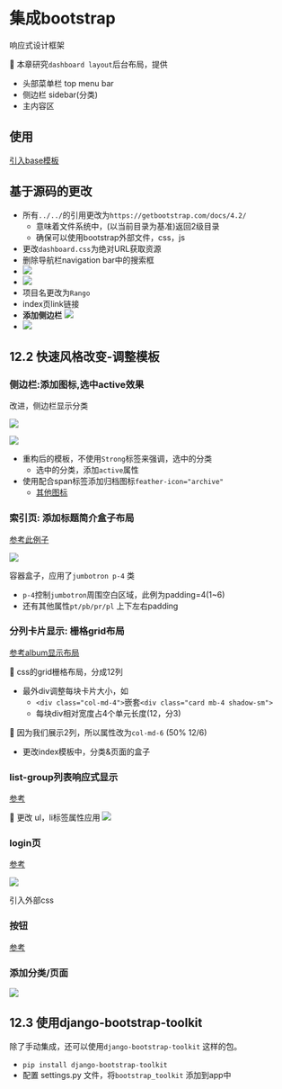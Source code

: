 # 集成bootstrap

响应式设计框架

🍬 本章研究`dashboard layout`后台布局，提供

* 头部菜单栏 top menu bar
* 侧边栏 sidebar(分类)
* 主内容区

## 使用

[引入base模板](https://github.com/maxwelld90/tango_with_django_2_code/blob/3ce1561c5a69b6918ae9257636f4bc09068f4d72/tango_with_django_project/templates/rango/bootstrap-base.html)

## 基于源码的更改

* 所有`../../`的引用更改为`https://getbootstrap.com/docs/4.2/`
  * 意味着文件系统中，(以当前目录为基准)返回2级目录
  * 确保可以使用bootstrap外部文件，css，js
* 更改`dashboard.css`为绝对URL获取资源
* 删除导航栏navigation bar中的搜索框
* ![](/static/2020-03-17-15-23-56.png)
* ![](/static/2020-03-17-15-24-28.png)
* 项目名更改为`Rango`
* index页link链接
* **添加侧边栏** ![](/static/2020-03-17-15-25-44.png)
* ![](/static/2020-03-17-15-26-23.png)

## 12.2 快速风格改变-调整模板

### 侧边栏:添加图标,选中active效果

改进，侧边栏显示分类

![](/static/2020-03-17-15-43-27.png)

![](/static/2020-03-17-15-48-09.png)

* 重构后的模板，不使用`Strong`标签来强调，选中的分类
  * 选中的分类，添加`active`属性
* 使用配合span标签添加归档图标`feather-icon="archive"`
  * [其他图标](https://feathericons.com/)

### 索引页: 添加标题简介盒子布局

[参考此例子](https://getbootstrap.com/docs/4.2/examples/jumbotron/#)

![](/static/2020-03-17-15-57-57.png)

容器盒子，应用了`jumbotron p-4` 类

* `p-4`控制`jumbotron`周围空白区域，此例为padding=4(1~6)
* 还有其他属性`pt/pb/pr/pl` 上下左右padding

### 分列卡片显示: 栅格grid布局

[参考album显示布局](https://getbootstrap.com/docs/4.2/examples/album/)

🍬 css的grid栅格布局，分成12列

* 最外div调整每块卡片大小，如
  * `<div class="col-md-4">`嵌套`<div class="card mb-4 shadow-sm">`
  * 每块div相对宽度占4个单元长度(12，分3)

🍬 因为我们展示2列，所以属性改为`col-md-6` (50% 12/6)

* 更改index模板中，分类&页面的盒子

### list-group列表响应式显示

[参考](https://getbootstrap.com/docs/4.2/components/list-group/)

🍊 更改 ul，li标签属性应用
![](/static/2020-03-17-16-37-33.png)

### login页

[参考](https://getbootstrap.com/docs/4.2/examples/sign-in/)

![](/static/2020-03-17-16-40-49.png)

引入外部css
` `

### 按钮

[参考](https://getbootstrap.com/docs/4.2/components/buttons/)

### 添加分类/页面

![](/static/2020-03-17-17-21-22.png)

## 12.3 使用django-bootstrap-toolkit

除了手动集成，还可以使用`django-bootstrap-toolkit` 这样的包。

* `pip install django-bootstrap-toolkit`
* 配置 settings.py 文件，将`bootstrap_toolkit` 添加到app中